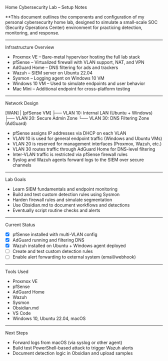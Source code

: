 Home Cybersecurity Lab – Setup Notes

**This document outlines the components and configuration of my personal cybersecurity home lab, designed to simulate a small-scale SOC (Security Operations Center) environment for practicing detection, monitoring, and response.

---

Infrastructure Overview

- Proxmox VE – Bare-metal hypervisor hosting the full lab stack  
- pfSense – Virtualized firewall with VLAN support, NAT, and VPN  
- AdGuard Home – DNS filtering for ads and trackers  
- Wazuh – SIEM server on Ubuntu 22.04  
- Sysmon – Logging agent on Windows 10 VM  
- Windows 10 VM – Used to simulate endpoints and user behavior  
- Mac Mini – Additional endpoint for cross-platform testing

---

Network Design

 [WAN]
      |
    [pfSense VM]
      ├── VLAN 10: Internal LAN (Ubuntu + Windows)
      ├── VLAN 20: Secure Admin Zone
      └── VLAN 30: DNS Filtering Zone (AdGuard)

- pfSense assigns IP addresses via DHCP on each VLAN  
- VLAN 10 is used for general endpoint traffic (Windows and Ubuntu VMs)  
- VLAN 20 is reserved for management interfaces (Proxmox, Wazuh, etc.)  
- VLAN 30 routes traffic through AdGuard Home for DNS-level filtering  
- Inter-VLAN traffic is restricted via pfSense firewall rules  
- Syslog and Wazuh agents forward logs to the SIEM over secure channels

---

Lab Goals

- Learn SIEM fundamentals and endpoint monitoring  
- Build and test custom detection rules using Sysmon  
- Harden firewall rules and simulate segmentation  
- Use Obsidian.md to document workflows and detections  
- Eventually script routine checks and alerts

---

Current Status

- [x] pfSense installed with multi-VLAN config  
- [x] AdGuard running and filtering DNS  
- [x] Wazuh installed on Ubuntu + Windows agent deployed  
- [ ] Create and test custom detection rules  
- [ ] Enable alert forwarding to external system (email/webhook)

---

Tools Used

- Proxmox VE  
- pfSense  
- AdGuard Home  
- Wazuh  
- Sysmon  
- Obsidian.md  
- VS Code  
- Windows 10, Ubuntu 22.04, macOS

---

Next Steps

- Forward logs from macOS (via syslog or other agent)  
- Build test PowerShell-based attack to trigger Wazuh alerts  
- Document detection logic in Obsidian and upload samples
